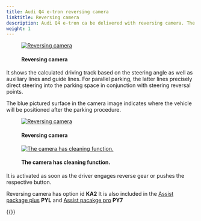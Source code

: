 ```yaml
---
title: Audi Q4 e-tron reversing camera
linktitle: Reversing camera
description: Audi Q4 e-tron ca be delivered with reversing camera. The reversing camera simplifies maneuvering by showing the zone behind the vehicle on the MMI display.
weight: 1
---
```

<!-- markdownlint-disable MD033 -->

<figure>
    <a href="https://media.electrichasgoneaudi.net/multimedia/models/q4-e-tron/technology/drivingassistance/reversingcamera/rearviewcamera.jpg">
        <img src="https://media.electrichasgoneaudi.net/multimedia/models/q4-e-tron/technology/drivingassistance/reversingcamera/rearviewcameras.jpg"
        alt="Reversing camera" title="Reversing camera">
    </a>
    <figcaption><h4>Reversing camera</h4></figcaption>
</figure>

It shows the calculated driving track based on the steering angle as well as auxiliary lines and guide lines. For parallel parking, the latter lines precisely direct steering into the parking space in conjunction with steering reversal points. 
 
The blue pictured surface in the camera image indicates where the vehicle will be positioned after the parking procedure.

<figure>
    <a href="https://media.electrichasgoneaudi.net/multimedia/models/q4-e-tron/technology/drivingassistance/reversingcamera/camera.jpg">
        <img src="https://media.electrichasgoneaudi.net/multimedia/models/q4-e-tron/technology/drivingassistance/reversingcamera/cameras.jpg"
        alt="Reversing camera" title="Reversing camera">
    </a>
    <figcaption><h4>Reversing camera</h4></figcaption>
</figure>

<figure>
    <a href="https://media.electrichasgoneaudi.net/multimedia/models/q4-e-tron/technology/drivingassistance/reversingcamera/camera3.jpg">
        <img src="https://media.electrichasgoneaudi.net/multimedia/models/q4-e-tron/technology/drivingassistance/reversingcamera/camera3s.jpg"
        alt="The camera has cleaning function." title="The camera has cleaning function.">
    </a>
    <figcaption><h4>The camera has cleaning function.</h4></figcaption>
</figure>


It is activated as soon as the driver engages reverse gear or pushes the respective button.

Reversing camera has option id **KA2**  It is also included in the [Assist package plus](https://electrichasgoneaudi.net/models/q4-e-tron/optionguide/list/#assistent-system) **PYL** and [Assist pacakge pro](https://electrichasgoneaudi.net/models/q4-e-tron/optionguide/list/#assistent-system) **PY7** 

{{<children description="true" />}}
